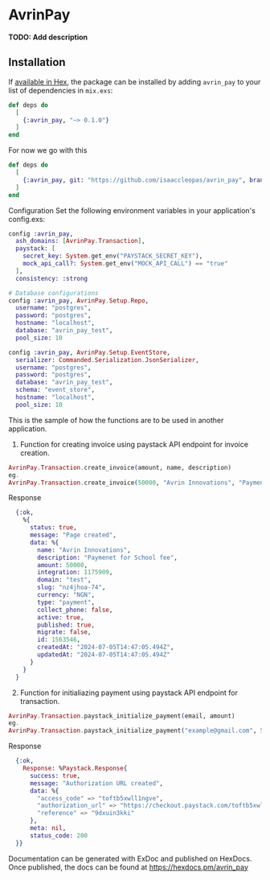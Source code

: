 # AvrinPay

**TODO: Add description**

## Installation

If [available in Hex](https://hex.pm/docs/publish), the package can be installed
by adding `avrin_pay` to your list of dependencies in `mix.exs`:

```elixir
def deps do
  [
    {:avrin_pay, "~> 0.1.0"}
  ]
end
```

For now we go with this
```elixir
def deps do
  [
    {:avrin_pay, git: "https://github.com/isaaccleopas/avrin_pay", branch: "main"}
  ]
end
```
Configuration Set the following environment variables in your application's config.exs:

```elixir
config :avrin_pay,
  ash_domains: [AvrinPay.Transaction],
  paystack: [
    secret_key: System.get_env("PAYSTACK_SECRET_KEY"),
    mock_api_call?: System.get_env("MOCK_API_CALL") == "true"
  ],
  consistency: :strong

# Database configurations
config :avrin_pay, AvrinPay.Setup.Repo,
  username: "postgres",
  password: "postgres",
  hostname: "localhost",
  database: "avrin_pay_test",
  pool_size: 10

config :avrin_pay, AvrinPay.Setup.EventStore,
  serializer: Commanded.Serialization.JsonSerializer,
  username: "postgres",
  password: "postgres",
  database: "avrin_pay_test",
  schema: "event_store",
  hostname: "localhost",
  pool_size: 10
  ```

This is the sample of how the functions are to be used in another application.
1. Function for creating invoice using paystack API endpoint for invoice creation.
```elixir
AvrinPay.Transaction.create_invoice(amount, name, description)
eg.
AvrinPay.Transaction.create_invoice(50000, "Avrin Innovations", "Paymenet for School fee")
```
Response
```elixir
  {:ok,
    %{
      status: true,
      message: "Page created",
      data: %{
        name: "Avrin Innovations",
        description: "Paymenet for School fee",
        amount: 50000,
        integration: 1175909,
        domain: "test",
        slug: "nz4jhoa-74",
        currency: "NGN",
        type: "payment",
        collect_phone: false,
        active: true,
        published: true,
        migrate: false,
        id: 1563546,
        createdAt: "2024-07-05T14:47:05.494Z",
        updatedAt: "2024-07-05T14:47:05.494Z"
      }
    }
  }
```

2. Function for initialiazing payment using paystack API endpoint for transaction.
```elixir
AvrinPay.Transaction.paystack_initialize_payment(email, amount)
eg.
AvrinPay.Transaction.paystack_initialize_payment("example@gmail.com", 50000)
```
Response
```elixir
  {:ok,
    Response: %Paystack.Response{
      success: true,
      message: "Authorization URL created",
      data: %{
        "access_code" => "toftb5xwll1ngve",
        "authorization_url" => "https://checkout.paystack.com/toftb5xwll1ngve",
        "reference" => "9dxuin3kki"
      },
      meta: nil,
      status_code: 200
  }}
```

Documentation can be generated with ExDoc and published on HexDocs. Once published, the docs can be found at https://hexdocs.pm/avrin_pay
